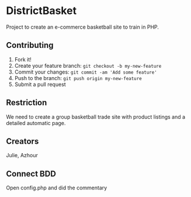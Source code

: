 
# DistrictBasket
Project to create an e-commerce basketball site to train in PHP.

## Contributing
1. Fork it!
2. Create your feature branch: `git checkout -b my-new-feature`
3. Commit your changes: `git commit -am 'Add some feature'`
4. Push to the branch: `git push origin my-new-feature`
5. Submit a pull request

## Restriction

We need to create a group basketball trade site with product listings and a detailed automatic page.

## Creators

Julie, Azhour

## Connect BDD

Open config.php and did the commentary
